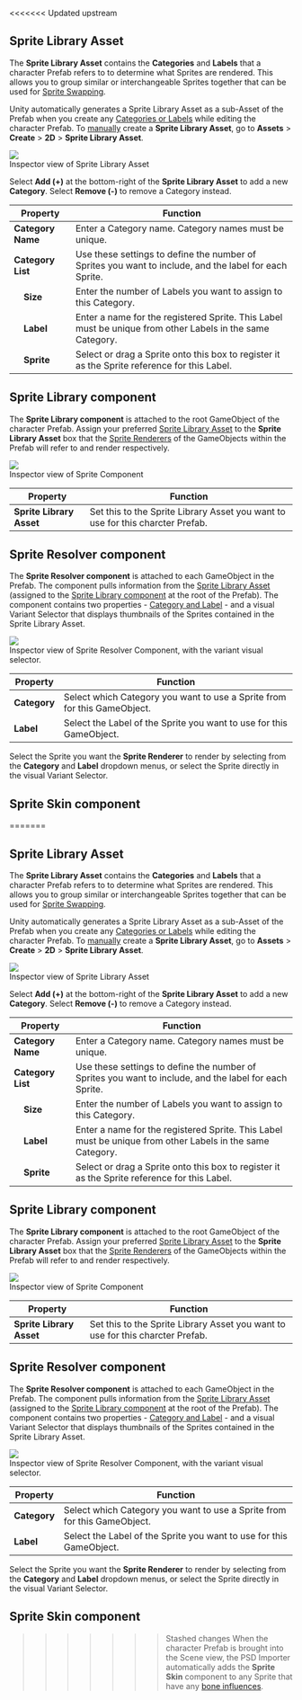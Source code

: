 <<<<<<< Updated upstream
## Sprite Library Asset

The __Sprite Library Asset__ contains the __Categories__ and __Labels__ that a character Prefab refers to to determine what Sprites are rendered. This allows you to group similar or interchangeable Sprites together that can be used for [Sprite Swapping](SpriteSwapIntro.md).

Unity automatically generates a Sprite Library Asset as a sub-Asset of the Prefab when you create any [Categories or Labels](SpriteVis.html#sprite-tab) while editing the character Prefab. To [manually](SSManual.md) create a __Sprite Library Asset__, go to __Assets__ > __Create__ > __2D__ > __Sprite Library Asset__.

![](images/image_0.png)<br/>Inspector view of Sprite Library Asset

Select __Add (+)__ at the bottom-right of the __Sprite Library Asset__ to add a new __Category__. Select __Remove (-)__ to remove a Category instead.

| Property                           | Function                                                     |
| ---------------------------------- | ------------------------------------------------------------ |
| __Category Name__                  | Enter a Category name. Category names must be unique.        |
| __Category List__                  | Use these settings to define the number of Sprites you want to include, and the label for each Sprite. |
| &nbsp;&nbsp;&nbsp;&nbsp;__Size__   | Enter the number of Labels you want to assign to this Category. |
| &nbsp;&nbsp;&nbsp;&nbsp;__Label__  | Enter a name for the registered Sprite. This Label must be unique from other Labels in the same Category. |
| &nbsp;&nbsp;&nbsp;&nbsp;__Sprite__ | Select or drag a Sprite onto this box to register it as the Sprite reference for this Label. |

## Sprite Library component

The __Sprite Library component__ is attached to the root GameObject of the character Prefab. Assign your preferred [Sprite Library Asset](SLAsset.md) to the __Sprite Library Asset__ box that the [Sprite Renderers](https://docs.unity3d.com/Manual/class-SpriteRenderer.) of the GameObjects within the Prefab will refer to and render respectively.

![](images/image_1.png)<br/>Inspector view of Sprite Component

| Property                 | Function                                                     |
| ------------------------ | ------------------------------------------------------------ |
| __Sprite Library Asset__ | Set this to the Sprite Library Asset you want to use for this charcter Prefab. |

## Sprite Resolver component

The __Sprite Resolver component__ is attached to each GameObject in the Prefab. The component pulls information from the [Sprite Library Asset](SLAsset.md) (assigned to the [Sprite Library component](SLComponent.md) at the root of the Prefab). The component contains two properties - [Category and Label](SpriteVis.html#sprite-tab) - and a visual Variant Selector that displays thumbnails of the Sprites contained in the Sprite Library Asset. 

![](images/image_2.png)<br/>Inspector view of Sprite Resolver Component, with the variant visual selector.

| Property     | Function                                                     |
| ------------ | ------------------------------------------------------------ |
| __Category__ | Select which Category you want to use a Sprite from for this GameObject. |
| __Label__    | Select the Label of the Sprite you want to use for this GameObject. |

Select the Sprite you want the __Sprite Renderer__ to render by selecting from the __Category__ and __Label__ dropdown menus, or select the Sprite directly in the visual Variant Selector.

## Sprite Skin component

=======
## Sprite Library Asset

The __Sprite Library Asset__ contains the __Categories__ and __Labels__ that a character Prefab refers to to determine what Sprites are rendered. This allows you to group similar or interchangeable Sprites together that can be used for [Sprite Swapping](SpriteSwapIntro.md).

Unity automatically generates a Sprite Library Asset as a sub-Asset of the Prefab when you create any [Categories or Labels](SpriteVis.html#sprite-tab) while editing the character Prefab. To [manually](SSManual.md) create a __Sprite Library Asset__, go to __Assets__ > __Create__ > __2D__ > __Sprite Library Asset__.

![](images/image_0.png)<br/>Inspector view of Sprite Library Asset

Select __Add (+)__ at the bottom-right of the __Sprite Library Asset__ to add a new __Category__. Select __Remove (-)__ to remove a Category instead.

| Property                           | Function                                                     |
| ---------------------------------- | ------------------------------------------------------------ |
| __Category Name__                  | Enter a Category name. Category names must be unique.        |
| __Category List__                  | Use these settings to define the number of Sprites you want to include, and the label for each Sprite. |
| &nbsp;&nbsp;&nbsp;&nbsp;__Size__   | Enter the number of Labels you want to assign to this Category. |
| &nbsp;&nbsp;&nbsp;&nbsp;__Label__  | Enter a name for the registered Sprite. This Label must be unique from other Labels in the same Category. |
| &nbsp;&nbsp;&nbsp;&nbsp;__Sprite__ | Select or drag a Sprite onto this box to register it as the Sprite reference for this Label. |

## Sprite Library component

The __Sprite Library component__ is attached to the root GameObject of the character Prefab. Assign your preferred [Sprite Library Asset](SLAsset.md) to the __Sprite Library Asset__ box that the [Sprite Renderers](https://docs.unity3d.com/Manual/class-SpriteRenderer.) of the GameObjects within the Prefab will refer to and render respectively.

![](images/image_1.png)<br/>Inspector view of Sprite Component

| Property                 | Function                                                     |
| ------------------------ | ------------------------------------------------------------ |
| __Sprite Library Asset__ | Set this to the Sprite Library Asset you want to use for this charcter Prefab. |

## Sprite Resolver component

The __Sprite Resolver component__ is attached to each GameObject in the Prefab. The component pulls information from the [Sprite Library Asset](SLAsset.md) (assigned to the [Sprite Library component](SLComponent.md) at the root of the Prefab). The component contains two properties - [Category and Label](SpriteVis.html#sprite-tab) - and a visual Variant Selector that displays thumbnails of the Sprites contained in the Sprite Library Asset. 

![](images/image_2.png)<br/>Inspector view of Sprite Resolver Component, with the variant visual selector.

| Property     | Function                                                     |
| ------------ | ------------------------------------------------------------ |
| __Category__ | Select which Category you want to use a Sprite from for this GameObject. |
| __Label__    | Select the Label of the Sprite you want to use for this GameObject. |

Select the Sprite you want the __Sprite Renderer__ to render by selecting from the __Category__ and __Label__ dropdown menus, or select the Sprite directly in the visual Variant Selector.

## Sprite Skin component

>>>>>>> Stashed changes
When the character Prefab is brought into the Scene view, the PSD Importer automatically adds the __Sprite Skin__ component to any Sprite that have any [bone influences](SkinEdToolsShortcuts.md#bone-influences). 